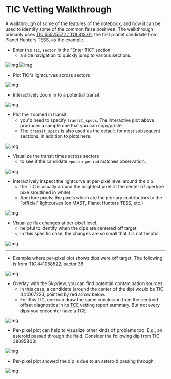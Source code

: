 # TIC Vetting Walkthrough

A walkthrough of some of the features of the notebook, and how it can be used to identify some of the common false positives.
The walkthrough primarily uses [TIC 55525572 / TOI 813.01](https://exofop.ipac.caltech.edu/tess/target.php?id=55525572), the first planet candidate from Planet Hunters TESS, as the example.

- Enter the `TIC`, `sector` in the "Enter TIC" section.
    - a side navigation to quickly jump to various sections.

![img](assets/ss_enter_tic.png)
![img](assets/ss_enter_tic_output.png)

- Plot TIC's lightcurves across sectors

![img](assets/ss_lc_all_output.png)

- Interactively zoom in to a potential transit.

![img](assets/ss_lc_interactive_output.png)

- Plot the zoomed in transit
    - you'd need to specify `transit_specs`. The interactive plot above produces a sample one that you can copy/paste.
    - The `transit_specs` is also used as the default for most subsequent sections, in addition to plots here.

![img](assets/ss_lc_zoomed_in_output.png)

- Visualize the transit times across sectors
    - to see if the candidate `epoch` + `period` matches observation.

![img](assets/ss_transit_times_output.png)

- Interactively inspect the lightcurve at per-pixel level around the dip.
    - the TIC is usually around the brightest pixel at the center of aperture pixels(outlined in white).
    - Aperture pixels: the pixels which are the primary contributors to the "official" lightcurves (on MAST, Planet Hunters TESS, etc.)

![img](assets/ss_tpf_interact_output.png)

- Visualize flux changes at per-pixel level.
    - helpful to identify when the dips are centered off target.
    - In this specific case, the changes are so small that it is not helpful.

![img](assets/ss_plot_pixels_output.png)

---

- Example where per-pixel plot shows dips were off target. The following is from [TIC 441058522](https://exofop.ipac.caltech.edu/tess/target.php?id=441058522), sector 36:

![img](assets/ss_plot_pixels_output_case_off_target_TIC441058522.png)


- Overlay with the Skyview, you can find potential contamination sources:
    - in this case, a candidate (around the center of the dip) would be TIC 441067223, pointed by red arrow below.
    - For this TIC, one can draw the same conclusion from the centroid offset diagnostics in its [TCE](https://exo.mast.stsci.edu/exomast_planet.html?planet=TIC441058522S0036S0036TCE1) vetting report summary. But not every dips you encounter have a TCE.

![img](assets/ss_interact_sky_output_case_off_target_TIC441058522.png)

- Per-pixel plot can help to visualize other kinds of problems too. E.g., an asteroid passed through the field. Consider the following dip from TIC 38085803:

![img](assets/ss_lc_zoomed_in_output_case_sso_TIC38085803.png)

- Per-pixel plot showed the dip is due to an asteroid passing through:

![img](assets/ss_plot_pixels_output_case_sso_TIC38085803.png)
